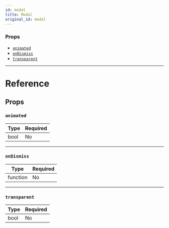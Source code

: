 ```yaml
---
id: modal
title: Modal
original_id: modal
---
```


### Props

- [`animated`](modal.md#animated)
- [`onDismiss`](modal.md#ondismiss)
- [`transparent`](modal.md#transparent)

---

# Reference

## Props

### `animated`

| Type | Required |
| ---- | -------- |
| bool | No       |

---

### `onDismiss`

| Type     | Required |
| -------- | -------- |
| function | No       |

---

### `transparent`

| Type | Required |
| ---- | -------- |
| bool | No       |
